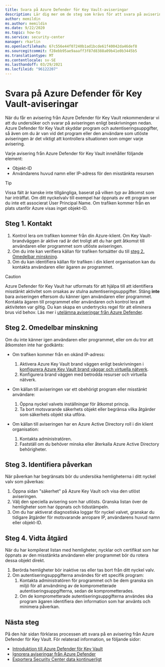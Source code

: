 ```yaml
---
title: Svara på Azure Defender för Key Vault-aviseringar
description: Lär dig mer om de steg som krävs för att svara på aviseringar från Azure Defender för Key Vault.
author: memildin
ms.author: memildin
ms.date: 9/22/2020
ms.topic: how-to
ms.service: security-center
manager: rkarlin
ms.openlocfilehash: 67c556e44f07240b1ad1bcde61f40042da46def8
ms.sourcegitcommit: f28ebb95ae9aaaff3f87d8388a09b41e0b3445b5
ms.translationtype: MT
ms.contentlocale: sv-SE
ms.lasthandoff: 03/29/2021
ms.locfileid: "96122207"
---
```

# <a name="respond-to-azure-defender-for-key-vault-alerts"></a>Svara på Azure Defender för Key Vault-aviseringar
När du får en avisering från Azure Defender för Key Vault rekommenderar vi att du undersöker och svarar på aviseringen enligt beskrivningen nedan. Azure Defender för Key Vault skyddar program och autentiseringsuppgifter, så även om du är van vid det program eller den användare som utlöste aviseringen är det viktigt att kontrollera situationen som omger varje avisering.  

Varje avisering från Azure Defender för Key Vault innehåller följande element:

- Objekt-ID
- Användarens huvud namn eller IP-adress för den misstänkta resursen

> [!TIP]
> Vissa fält är kanske inte tillgängliga, baserat på vilken *typ* av åtkomst som har inträffat. Om ditt nyckelvalv till exempel har öppnats av ett program ser du inte ett associerat User Principal Name. Om trafiken kommer från en plats utanför Azure visas inget objekt-ID.

## <a name="step-1-contact"></a>Steg 1. Kontakt

1. Kontrol lera om trafiken kommer från din Azure-klient. Om Key Vault-brandväggen är aktive rad är det troligt att du har gett åtkomst till användaren eller programmet som utlöste aviseringen.
1. Om du inte kan verifiera källan för trafiken fortsätter du till [steg 2. Omedelbar minskning](#step-2-immediate-mitigation).
1. Om du kan identifiera källan för trafiken i din klient organisation kan du kontakta användaren eller ägaren av programmet. 

> [!CAUTION]
> Azure Defender för Key Vault har utformats för att hjälpa till att identifiera misstänkt aktivitet som orsakas av stulna autentiseringsuppgifter. Stäng **inte** bara aviseringen eftersom du känner igen användaren eller programmet. Kontakta ägaren till programmet eller användaren och kontrol lera att aktiviteten var giltig. Du kan skapa en undertrycks regel för att eliminera brus vid behov. Läs mer i [utelämna aviseringar från Azure Defender](alerts-suppression-rules.md).


## <a name="step-2-immediate-mitigation"></a>Steg 2. Omedelbar minskning 
Om du inte känner igen användaren eller programmet, eller om du tror att åtkomsten inte har godkänts:

- Om trafiken kommer från en okänd IP-adress:
    1. Aktivera Azure Key Vault brand väggen enligt beskrivningen i [konfigurera Azure Key Vault brand väggar och virtuella nätverk](../key-vault/general/network-security.md).
    1. Konfigurera brand väggen med betrodda resurser och virtuella nätverk.

- Om källan till aviseringen var ett obehörigt program eller misstänkt användare:
    1. Öppna nyckel valvets inställningar för åtkomst princip.
    1. Ta bort motsvarande säkerhets objekt eller begränsa vilka åtgärder som säkerhets objekt ska utföra.  

- Om källan till aviseringen har en Azure Active Directory roll i din klient organisation:
    1. Kontakta administratören.
    1. Fastställ om du behöver minska eller återkalla Azure Active Directory behörigheter.

## <a name="step-3-identify-impact"></a>Steg 3. Identifiera påverkan 
När påverkan har begränsats bör du undersöka hemligheterna i ditt nyckel valv som påverkas:
1. Öppna sidan "säkerhet" på Azure Key Vault och visa den utlöst aviseringen.
1. Välj den speciella avisering som har utlösts.
    Granska listan över de hemligheter som har öppnats och tidsstämpeln.
1. Om du har aktiverat diagnostiska loggar för nyckel valvet, granskar du tidigare åtgärder för motsvarande anropare IP, användarens huvud namn eller objekt-ID.  

## <a name="step-4-take-action"></a>Steg 4. Vidta åtgärd 
När du har kompilerat listan med hemligheter, nycklar och certifikat som har öppnats av den misstänkta användaren eller programmet bör du rotera dessa objekt direkt.

1. Berörda hemligheter bör inaktive ras eller tas bort från ditt nyckel valv.
1. Om autentiseringsuppgifterna användes för ett specifik program:
    1. Kontakta administratören för programmet och be dem granska sin miljö för all användning av de komprometterade autentiseringsuppgifterna, sedan de komprometterades.
    1. Om de komprometterade autentiseringsuppgifterna användes ska program ägaren identifiera den information som har använts och minimera påverkan.


## <a name="next-steps"></a>Nästa steg

På den här sidan förklaras processen att svara på en avisering från Azure Defender för Key Vault. För relaterad information, se följande sidor:

- [Introduktion till Azure Defender för Key Vault](defender-for-key-vault-introduction.md)
- [Ignorera aviseringar från Azure Defender](alerts-suppression-rules.md)
- [Exportera Security Center data kontinuerligt](continuous-export.md)
